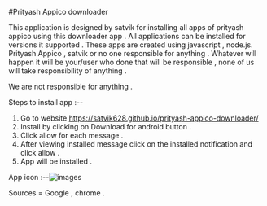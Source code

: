 #Prityash Appico downloader

This application is designed by satvik for installing all apps of prityash appico using this downloader app .
All applications can be installed for versions it supported . These apps are created using javascript , node.js.
Prityash Appico , satvik or no one responsible for anything . Whatever will happen it will be your/user who done 
that will be responsible , none of us will take responsibility of anything .

We are not responsible for anything . 

Steps to install app :--

1. Go to website https://satvik628.github.io/prityash-appico-downloader/
2. Install by clicking on Download for android button .
3. Click allow for each message .
4. After viewing installed message click on the installed notification and click allow .
5. App will be installed .

App icon :--![images](https://user-images.githubusercontent.com/71756957/151945975-8007185b-86b9-4916-b591-aa41d5d10a52.png)

Sources = Google , chrome .

